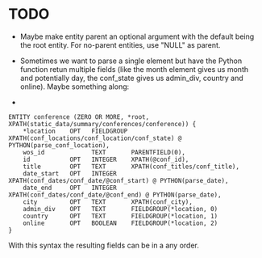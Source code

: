 TODO
====

* Maybe make entity parent an optional argument with the default being the root entity. For no-parent entities, use "NULL" as parent.

* Sometimes we want to parse a single element but have the Python function retun multiple fields (like the month element gives us month and potentially day, the conf_state gives us admin_div, country and online). Maybe something along:

-

    ENTITY conference (ZERO OR MORE, *root, XPATH(static_data/summary/conferences/conference)) {
        *location    OPT   FIELDGROUP XPATH(conf_locations/conf_location/conf_state) @ PYTHON(parse_conf_location),
        wos_id             TEXT       PARENTFIELD(0),
        id           OPT   INTEGER    XPATH(@conf_id),
        title        OPT   TEXT       XPATH(conf_titles/conf_title),
        date_start   OPT   INTEGER    XPATH(conf_dates/conf_date/@conf_start) @ PYTHON(parse_date),
        date_end     OPT   INTEGER    XPATH(conf_dates/conf_date/@conf_end) @ PYTHON(parse_date),
        city         OPT   TEXT       XPATH(conf_city),
        admin_div    OPT   TEXT       FIELDGROUP(*location, 0)
        country      OPT   TEXT       FIELDGROUP(*location, 1)
        online       OPT   BOOLEAN    FIELDGROUP(*location, 2)
    }

With this syntax the resulting fields can be in a any order.